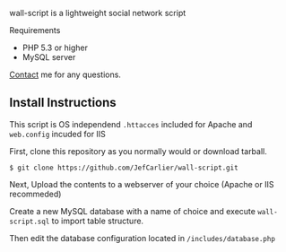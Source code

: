 wall-script is a lightweight social network script

Requirements

* PHP 5.3 or higher
* MySQL server

[Contact](mailto:mail@jefcarlier.nl) me for any questions.

## Install Instructions

This script is OS independend
`.httacces` included for Apache and
`web.config` incuded for IIS

First, clone this repository as you normally would or download tarball.

    $ git clone https://github.com/JefCarlier/wall-script.git

Next, Upload the contents to a webserver of your choice (Apache or IIS recommeded)
    
Create a new MySQL database with a name of choice and execute `wall-script.sql` to import table structure.

Then edit the database configuration located in `/includes/database.php`